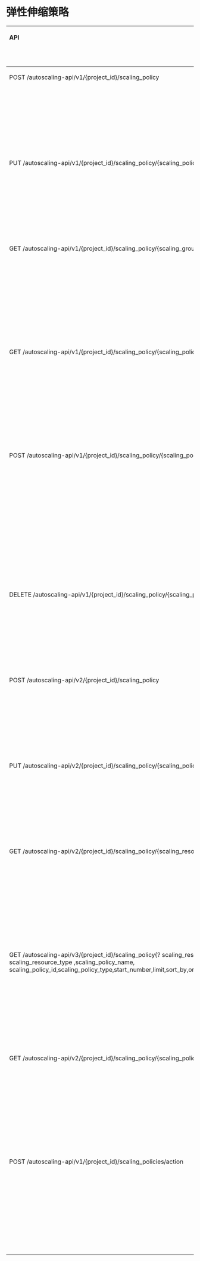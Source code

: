 # 弹性伸缩策略<a name="ZH-CN_TOPIC_0120434956"></a>

<a name="table1169817313568"></a>
<table><thead align="left"><tr id="row1669883115561"><th class="cellrowborder" valign="top" width="32.2%" id="mcps1.1.5.1.1"><p id="p135221579017"><a name="p135221579017"></a><a name="p135221579017"></a>API</p>
</th>
<th class="cellrowborder" valign="top" width="23.25%" id="mcps1.1.5.1.2"><p id="p87863593711"><a name="p87863593711"></a><a name="p87863593711"></a>API功能</p>
</th>
<th class="cellrowborder" valign="top" width="20.549999999999997%" id="mcps1.1.5.1.3"><p id="p17522185717013"><a name="p17522185717013"></a><a name="p17522185717013"></a>授权项</p>
</th>
<th class="cellrowborder" valign="top" width="24%" id="mcps1.1.5.1.4"><p id="p36609120137"><a name="p36609120137"></a><a name="p36609120137"></a>授权作用域</p>
</th>
</tr>
</thead>
<tbody><tr id="row126986314564"><td class="cellrowborder" valign="top" width="32.2%" headers="mcps1.1.5.1.1 "><p id="p11698931175612"><a name="p11698931175612"></a><a name="p11698931175612"></a>POST /autoscaling-api/v1/{project_id}/scaling_policy</p>
</td>
<td class="cellrowborder" valign="top" width="23.25%" headers="mcps1.1.5.1.2 "><p id="p124818817137"><a name="p124818817137"></a><a name="p124818817137"></a>创建弹性伸缩策略</p>
</td>
<td class="cellrowborder" valign="top" width="20.549999999999997%" headers="mcps1.1.5.1.3 "><p id="p569833155616"><a name="p569833155616"></a><a name="p569833155616"></a>as:policies:create</p>
</td>
<td class="cellrowborder" valign="top" width="24%" headers="mcps1.1.5.1.4 "><a name="ul19673454131111"></a><a name="ul19673454131111"></a><ul id="ul19673454131111"><li>支持：<a name="ul1467414544117"></a><a name="ul1467414544117"></a><ul id="ul1467414544117"><li>项目(Project)</li><li>企业项目(Enterprise Project)</li></ul>
</li></ul>
<a name="ul166751547118"></a><a name="ul166751547118"></a><ul id="ul166751547118"><li>不支持：无</li></ul>
</td>
</tr>
<tr id="row14698163120569"><td class="cellrowborder" valign="top" width="32.2%" headers="mcps1.1.5.1.1 "><p id="p86986312569"><a name="p86986312569"></a><a name="p86986312569"></a>PUT /autoscaling-api/v1/{project_id}/scaling_policy/{scaling_policy_id}</p>
</td>
<td class="cellrowborder" valign="top" width="23.25%" headers="mcps1.1.5.1.2 "><p id="p132487814137"><a name="p132487814137"></a><a name="p132487814137"></a>修改弹性伸缩策略</p>
</td>
<td class="cellrowborder" valign="top" width="20.549999999999997%" headers="mcps1.1.5.1.3 "><p id="p669819314569"><a name="p669819314569"></a><a name="p669819314569"></a>as:policies:update</p>
</td>
<td class="cellrowborder" valign="top" width="24%" headers="mcps1.1.5.1.4 "><a name="ul0561951161513"></a><a name="ul0561951161513"></a><ul id="ul0561951161513"><li>支持：<a name="ul135825117154"></a><a name="ul135825117154"></a><ul id="ul135825117154"><li>项目(Project)</li><li>企业项目(Enterprise Project)</li></ul>
</li></ul>
<a name="ul2601351121518"></a><a name="ul2601351121518"></a><ul id="ul2601351121518"><li>不支持：无</li></ul>
</td>
</tr>
<tr id="row1069863195615"><td class="cellrowborder" valign="top" width="32.2%" headers="mcps1.1.5.1.1 "><p id="p20698731115613"><a name="p20698731115613"></a><a name="p20698731115613"></a>GET /autoscaling-api/v1/{project_id}/scaling_policy/{scaling_group_id}/list</p>
</td>
<td class="cellrowborder" valign="top" width="23.25%" headers="mcps1.1.5.1.2 "><p id="p824813812135"><a name="p824813812135"></a><a name="p824813812135"></a>查询弹性伸缩策略列表</p>
</td>
<td class="cellrowborder" valign="top" width="20.549999999999997%" headers="mcps1.1.5.1.3 "><p id="p1269893119568"><a name="p1269893119568"></a><a name="p1269893119568"></a>as:policies:list</p>
</td>
<td class="cellrowborder" valign="top" width="24%" headers="mcps1.1.5.1.4 "><a name="ul97965417158"></a><a name="ul97965417158"></a><ul id="ul97965417158"><li>支持：<a name="ul1881195410154"></a><a name="ul1881195410154"></a><ul id="ul1881195410154"><li>项目(Project)</li><li>企业项目(Enterprise Project)</li></ul>
</li></ul>
<a name="ul1584754161519"></a><a name="ul1584754161519"></a><ul id="ul1584754161519"><li>不支持：无</li></ul>
</td>
</tr>
<tr id="row369863111566"><td class="cellrowborder" valign="top" width="32.2%" headers="mcps1.1.5.1.1 "><p id="p106981631175618"><a name="p106981631175618"></a><a name="p106981631175618"></a>GET /autoscaling-api/v1/{project_id}/scaling_policy/{scaling_policy_id}</p>
</td>
<td class="cellrowborder" valign="top" width="23.25%" headers="mcps1.1.5.1.2 "><p id="p12248158151311"><a name="p12248158151311"></a><a name="p12248158151311"></a>查询弹性伸缩策略详情</p>
</td>
<td class="cellrowborder" valign="top" width="20.549999999999997%" headers="mcps1.1.5.1.3 "><p id="p8698183135619"><a name="p8698183135619"></a><a name="p8698183135619"></a>as:policies:get</p>
</td>
<td class="cellrowborder" valign="top" width="24%" headers="mcps1.1.5.1.4 "><a name="ul1791955521519"></a><a name="ul1791955521519"></a><ul id="ul1791955521519"><li>支持：<a name="ul69213551159"></a><a name="ul69213551159"></a><ul id="ul69213551159"><li>项目(Project)</li><li>企业项目(Enterprise Project)</li></ul>
</li></ul>
<a name="ul59241555191513"></a><a name="ul59241555191513"></a><ul id="ul59241555191513"><li>不支持：无</li></ul>
</td>
</tr>
<tr id="row1269843120568"><td class="cellrowborder" valign="top" width="32.2%" headers="mcps1.1.5.1.1 "><p id="p17698153111564"><a name="p17698153111564"></a><a name="p17698153111564"></a>POST /autoscaling-api/v1/{project_id}/scaling_policy/{scaling_policy_id}/action</p>
</td>
<td class="cellrowborder" valign="top" width="23.25%" headers="mcps1.1.5.1.2 "><p id="p1124819851317"><a name="p1124819851317"></a><a name="p1124819851317"></a>执行或启用或停止弹性伸缩策略</p>
</td>
<td class="cellrowborder" valign="top" width="20.549999999999997%" headers="mcps1.1.5.1.3 "><p id="p2069813165620"><a name="p2069813165620"></a><a name="p2069813165620"></a>as:policies:action</p>
</td>
<td class="cellrowborder" valign="top" width="24%" headers="mcps1.1.5.1.4 "><a name="ul8389115813152"></a><a name="ul8389115813152"></a><ul id="ul8389115813152"><li>支持：<a name="ul6390155821518"></a><a name="ul6390155821518"></a><ul id="ul6390155821518"><li>项目(Project)</li><li>企业项目(Enterprise Project)</li></ul>
</li></ul>
<a name="ul4393158131519"></a><a name="ul4393158131519"></a><ul id="ul4393158131519"><li>不支持：无</li></ul>
</td>
</tr>
<tr id="row3698431185616"><td class="cellrowborder" valign="top" width="32.2%" headers="mcps1.1.5.1.1 "><p id="p46981831205611"><a name="p46981831205611"></a><a name="p46981831205611"></a>DELETE /autoscaling-api/v1/{project_id}/scaling_policy/{scaling_policy_id}</p>
</td>
<td class="cellrowborder" valign="top" width="23.25%" headers="mcps1.1.5.1.2 "><p id="p112496819132"><a name="p112496819132"></a><a name="p112496819132"></a>删除弹性伸缩策略</p>
</td>
<td class="cellrowborder" valign="top" width="20.549999999999997%" headers="mcps1.1.5.1.3 "><p id="p12698131195614"><a name="p12698131195614"></a><a name="p12698131195614"></a>as:policies:delete</p>
</td>
<td class="cellrowborder" valign="top" width="24%" headers="mcps1.1.5.1.4 "><a name="ul685881111620"></a><a name="ul685881111620"></a><ul id="ul685881111620"><li>支持：<a name="ul19859191121610"></a><a name="ul19859191121610"></a><ul id="ul19859191121610"><li>项目(Project)</li><li>企业项目(Enterprise Project)</li></ul>
</li></ul>
<a name="ul188621714161"></a><a name="ul188621714161"></a><ul id="ul188621714161"><li>不支持：无</li></ul>
</td>
</tr>
<tr id="row1269873165613"><td class="cellrowborder" valign="top" width="32.2%" headers="mcps1.1.5.1.1 "><p id="p16698183111564"><a name="p16698183111564"></a><a name="p16698183111564"></a>POST /autoscaling-api/v2/{project_id}/scaling_policy</p>
</td>
<td class="cellrowborder" valign="top" width="23.25%" headers="mcps1.1.5.1.2 "><p id="p122493821312"><a name="p122493821312"></a><a name="p122493821312"></a>创建弹性伸缩策略</p>
</td>
<td class="cellrowborder" valign="top" width="20.549999999999997%" headers="mcps1.1.5.1.3 "><p id="p1869863111562"><a name="p1869863111562"></a><a name="p1869863111562"></a>as:policies:create</p>
</td>
<td class="cellrowborder" valign="top" width="24%" headers="mcps1.1.5.1.4 "><a name="ul1228018457215"></a><a name="ul1228018457215"></a><ul id="ul1228018457215"><li>支持：<p id="p1328194519210"><a name="p1328194519210"></a><a name="p1328194519210"></a>项目(Project)</p>
</li></ul>
<a name="ul1728210451429"></a><a name="ul1728210451429"></a><ul id="ul1728210451429"><li>不支持：<p id="p14284164515217"><a name="p14284164515217"></a><a name="p14284164515217"></a>企业项目(Enterprise Project)</p>
</li></ul>
</td>
</tr>
<tr id="row1569843113565"><td class="cellrowborder" valign="top" width="32.2%" headers="mcps1.1.5.1.1 "><p id="p186981331175620"><a name="p186981331175620"></a><a name="p186981331175620"></a>PUT /autoscaling-api/v2/{project_id}/scaling_policy/{scaling_policy_id}</p>
</td>
<td class="cellrowborder" valign="top" width="23.25%" headers="mcps1.1.5.1.2 "><p id="p4249781138"><a name="p4249781138"></a><a name="p4249781138"></a>修改弹性伸缩策略</p>
</td>
<td class="cellrowborder" valign="top" width="20.549999999999997%" headers="mcps1.1.5.1.3 "><p id="p1669883113567"><a name="p1669883113567"></a><a name="p1669883113567"></a>as:policies:update</p>
</td>
<td class="cellrowborder" valign="top" width="24%" headers="mcps1.1.5.1.4 "><a name="ul164564962918"></a><a name="ul164564962918"></a><ul id="ul164564962918"><li>支持：<a name="ul1646144932913"></a><a name="ul1646144932913"></a><ul id="ul1646144932913"><li>项目(Project)</li><li>企业项目(Enterprise Project)</li></ul>
</li></ul>
<a name="ul8650174912295"></a><a name="ul8650174912295"></a><ul id="ul8650174912295"><li>不支持：无</li></ul>
</td>
</tr>
<tr id="row3698631195614"><td class="cellrowborder" valign="top" width="32.2%" headers="mcps1.1.5.1.1 "><p id="p1969810318566"><a name="p1969810318566"></a><a name="p1969810318566"></a>GET /autoscaling-api/v2/{project_id}/scaling_policy/{scaling_resource_id}/list</p>
</td>
<td class="cellrowborder" valign="top" width="23.25%" headers="mcps1.1.5.1.2 "><p id="p1124948161317"><a name="p1124948161317"></a><a name="p1124948161317"></a>查询弹性伸缩策略列表</p>
</td>
<td class="cellrowborder" valign="top" width="20.549999999999997%" headers="mcps1.1.5.1.3 "><p id="p196981031165619"><a name="p196981031165619"></a><a name="p196981031165619"></a>as:policies:list</p>
</td>
<td class="cellrowborder" valign="top" width="24%" headers="mcps1.1.5.1.4 "><a name="ul534265312918"></a><a name="ul534265312918"></a><ul id="ul534265312918"><li>支持：<a name="ul2344145382919"></a><a name="ul2344145382919"></a><ul id="ul2344145382919"><li>项目(Project)</li><li>企业项目(Enterprise Project)</li></ul>
</li></ul>
<a name="ul23519535291"></a><a name="ul23519535291"></a><ul id="ul23519535291"><li>不支持：无</li></ul>
</td>
</tr>
<tr id="row1047211305165"><td class="cellrowborder" valign="top" width="32.2%" headers="mcps1.1.5.1.1 "><p id="p497022510534"><a name="p497022510534"></a><a name="p497022510534"></a>GET /autoscaling-api/v3/{project_id}/scaling_policy{? scaling_resource_id, scaling_resource_type ,scaling_policy_name, scaling_policy_id,scaling_policy_type,start_number,limit,sort_by,order,enterprise_project_id}</p>
</td>
<td class="cellrowborder" valign="top" width="23.25%" headers="mcps1.1.5.1.2 "><p id="p885514016169"><a name="p885514016169"></a><a name="p885514016169"></a>查询弹性伸缩策略列表</p>
</td>
<td class="cellrowborder" valign="top" width="20.549999999999997%" headers="mcps1.1.5.1.3 "><p id="p138561040111617"><a name="p138561040111617"></a><a name="p138561040111617"></a>as:policies:list</p>
</td>
<td class="cellrowborder" valign="top" width="24%" headers="mcps1.1.5.1.4 "><a name="ul1888125611292"></a><a name="ul1888125611292"></a><ul id="ul1888125611292"><li>支持：<a name="ul0883195613294"></a><a name="ul0883195613294"></a><ul id="ul0883195613294"><li>项目(Project)</li><li>企业项目(Enterprise Project)</li></ul>
</li></ul>
<a name="ul118861056172919"></a><a name="ul118861056172919"></a><ul id="ul118861056172919"><li>不支持：无</li></ul>
</td>
</tr>
<tr id="row669853195615"><td class="cellrowborder" valign="top" width="32.2%" headers="mcps1.1.5.1.1 "><p id="p9698113115563"><a name="p9698113115563"></a><a name="p9698113115563"></a>GET /autoscaling-api/v2/{project_id}/scaling_policy/{scaling_policy_id}</p>
</td>
<td class="cellrowborder" valign="top" width="23.25%" headers="mcps1.1.5.1.2 "><p id="p62494815132"><a name="p62494815132"></a><a name="p62494815132"></a>查询弹性伸缩策略详情</p>
</td>
<td class="cellrowborder" valign="top" width="20.549999999999997%" headers="mcps1.1.5.1.3 "><p id="p1169853145613"><a name="p1169853145613"></a><a name="p1169853145613"></a>as:policies:get</p>
</td>
<td class="cellrowborder" valign="top" width="24%" headers="mcps1.1.5.1.4 "><a name="ul1140330183014"></a><a name="ul1140330183014"></a><ul id="ul1140330183014"><li>支持：<a name="ul114070014306"></a><a name="ul114070014306"></a><ul id="ul114070014306"><li>项目(Project)</li><li>企业项目(Enterprise Project)</li></ul>
</li></ul>
<a name="ul18410160103010"></a><a name="ul18410160103010"></a><ul id="ul18410160103010"><li>不支持：无</li></ul>
</td>
</tr>
<tr id="row56513461142"><td class="cellrowborder" valign="top" width="32.2%" headers="mcps1.1.5.1.1 "><p id="p665115468416"><a name="p665115468416"></a><a name="p665115468416"></a>POST /autoscaling-api/v1/{project_id}/scaling_policies/action</p>
</td>
<td class="cellrowborder" valign="top" width="23.25%" headers="mcps1.1.5.1.2 "><p id="p72491587135"><a name="p72491587135"></a><a name="p72491587135"></a>批量操作弹性伸缩策略</p>
</td>
<td class="cellrowborder" valign="top" width="20.549999999999997%" headers="mcps1.1.5.1.3 "><p id="p265184619417"><a name="p265184619417"></a><a name="p265184619417"></a>as:policies:batchAction</p>
</td>
<td class="cellrowborder" valign="top" width="24%" headers="mcps1.1.5.1.4 "><a name="ul1964063113014"></a><a name="ul1964063113014"></a><ul id="ul1964063113014"><li>支持：<a name="ul3642183173016"></a><a name="ul3642183173016"></a><ul id="ul3642183173016"><li>项目(Project)</li><li>企业项目(Enterprise Project)</li></ul>
</li></ul>
<a name="ul1064683183014"></a><a name="ul1064683183014"></a><ul id="ul1064683183014"><li>不支持：无</li></ul>
</td>
</tr>
</tbody>
</table>

